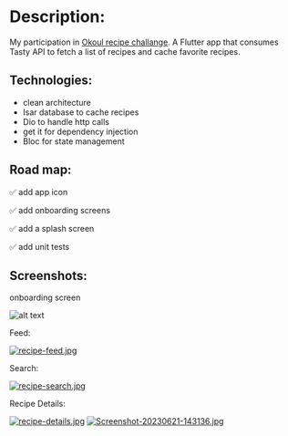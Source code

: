 # Description:
My participation in [Okoul recipe challange](https://www.okoul.com/challenges/Recipes%20%F0%9F%8D%B3/submission/706).
A Flutter app that consumes Tasty API to fetch a list of recipes and cache favorite recipes.

## Technologies:
* clean architecture
* Isar database to cache recipes
* Dio to handle http calls
* get it for dependency injection
* Bloc for state management

## Road map:
✅ add app icon

✅ add onboarding screens

✅ add a splash screen

✅ add unit tests

## Screenshots:

onboarding screen

![alt text](https://imgtr.ee/images/2023/06/21/Zifeb.gif)

Feed:

[![recipe-feed.jpg](https://i.postimg.cc/rwg4sN67/recipe-feed.jpg)](https://postimg.cc/cvgC5YLc)

Search:

[![recipe-search.jpg](https://i.postimg.cc/VNRY9KsW/recipe-search.jpg)](https://postimg.cc/kV23qFb2)

Recipe Details:

[![recipe-details.jpg](https://i.postimg.cc/z3ZCwzpM/recipe-details.jpg)](https://postimg.cc/gLsLmPCq)
[![Screenshot-20230621-143136.jpg](https://i.postimg.cc/6pnh6mtc/Screenshot-20230621-143136.jpg)](https://postimg.cc/BjZFMN8P)
